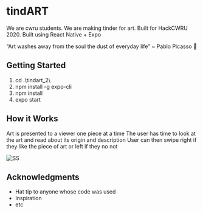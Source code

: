 # tindART

We are cwru students. We are making tinder for art. Built for HackCWRU 2020. Built using React Native + Expo

“Art washes away from the soul the dust of everyday life”
~ Pablo Picasso :older_man:

## Getting Started

1) cd .\tindart_2\
2) npm install -g expo-cli
3) npm install
4) expo start

## How it Works

Art is presented to a viewer one piece at a time
The user has time to look at the art and read about its origin and description
User can then swipe right if they like the piece of art or left if they no not 

![SS](https://imgur.com/DEYMPcq)

## Acknowledgments

* Hat tip to anyone whose code was used
* Inspiration
* etc
